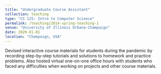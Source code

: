 ```yaml
---
title: "Undergraduate Course Assistant"
collection: teaching
type: "CS 125: Intro to Computer Science"
permalink: /teaching/2014-spring-teaching-1
venue: "University of Illinois Urbana-Champaign"
date: 2020-01-01
location: "Champaign, USA"
---
```


Devised interactive course materials for students during the pandemic by recording step-by-step tutorials and solutions to homework and practice problems. Also hosted virtual one-on-one office hours with students who faced any difficulties when working on projects and other course materials.